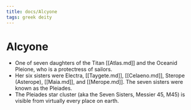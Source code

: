 ```yaml
---
title: docs/Alcyone
tags: greek deity
---
```


# Alcyone 
- One of seven daughters of the Titan [[Atlas.md]] and the Oceanid Pleione, who is a protectress of sailors.
- Her six sisters were Electra, [[Taygete.md]], [[Celaeno.md]], Sterope (Asterope), [[Maia.md]], and [[Merope.md]]. The seven sisters were known as the Pleiades.
- The Pleiades star cluster (aka the Seven Sisters, Messier 45, M45) is visible from virtually every place on earth.